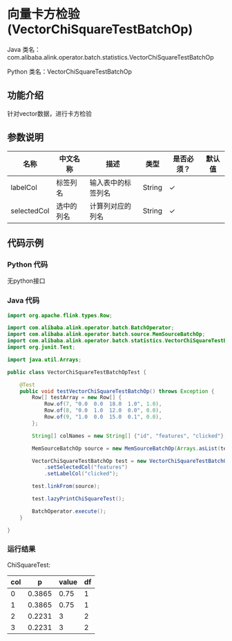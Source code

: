 # 向量卡方检验 (VectorChiSquareTestBatchOp)
Java 类名：com.alibaba.alink.operator.batch.statistics.VectorChiSquareTestBatchOp

Python 类名：VectorChiSquareTestBatchOp


## 功能介绍

针对vector数据，进行卡方检验

## 参数说明

| 名称 | 中文名称 | 描述 | 类型 | 是否必须？ | 默认值 |
| --- | --- | --- | --- | --- | --- |
| labelCol | 标签列名 | 输入表中的标签列名 | String | ✓ |  |
| selectedCol | 选中的列名 | 计算列对应的列名 | String | ✓ |  |



## 代码示例
### Python 代码
无python接口
 
### Java 代码
```java
import org.apache.flink.types.Row;

import com.alibaba.alink.operator.batch.BatchOperator;
import com.alibaba.alink.operator.batch.source.MemSourceBatchOp;
import com.alibaba.alink.operator.batch.statistics.VectorChiSquareTestBatchOp;
import org.junit.Test;

import java.util.Arrays;

public class VectorChiSquareTestBatchOpTest {

	@Test
	public void testVectorChiSquareTestBatchOp() throws Exception {
		Row[] testArray = new Row[] {
			Row.of(7, "0.0  0.0  18.0  1.0", 1.0),
			Row.of(8, "0.0  1.0  12.0  0.0", 0.0),
			Row.of(9, "1.0  0.0  15.0  0.1", 0.0),
		};

		String[] colNames = new String[] {"id", "features", "clicked"};

		MemSourceBatchOp source = new MemSourceBatchOp(Arrays.asList(testArray), colNames);

		VectorChiSquareTestBatchOp test = new VectorChiSquareTestBatchOp()
			.setSelectedCol("features")
			.setLabelCol("clicked");

		test.linkFrom(source);

		test.lazyPrintChiSquareTest();

		BatchOperator.execute();
	}

}

```

### 运行结果

ChiSquareTest:

|col|     p|value| df|
|---|------|-----|---|
|  0|0.3865| 0.75|  1|
|  1|0.3865| 0.75|  1|
|  2|0.2231|    3|  2|
|  3|0.2231|    3|  2|


